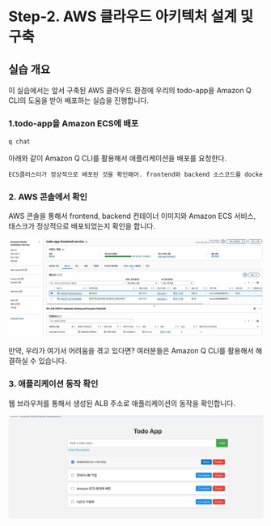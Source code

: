 # Step-2. AWS 클라우드 아키텍처 설계 및 구축

## 실습 개요
이 실습에서는 앞서 구축된 AWS 클라우드 환경에 우리의 todo-app을 Amazon Q CLI의 도움을 받아 배포하는 실습을 진행합니다.

### 1.todo-app을 Amazon ECS에 배포
```bash
q chat
```

아래와 같이 Amazon Q CLI를 활용해서 애플리케이션을 배포를 요청한다.
```bash
ECS클러스터가 정상적으로 배포된 것을 확인해어. frontend와 backend 소스코드를 docker build해서 ECR에 업로드하고, ECS에 배포할 수 있을까?
```


### 2. AWS 콘솔에서 확인
AWS 콘솔을 통해서 frontend, backend 컨테이너 이미지와 Amazon ECS 서비스, 태스크가 정상적으로 배포되었는지 확인을 합니다.

![alt text](../../others/image-8.png)

만약, 우리가 여기서 어려움을 겪고 있다면? 여러분들은 Amazon Q CLI를 활용해서 해결하실 수 있습니다.


### 3. 애플리케이션 동작 확인
웹 브라우저를 통해서 생성된 ALB 주소로 애플리케이션의 동작을 확인합니다.

![alt text](../../others/image-9.png)